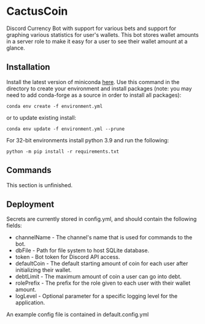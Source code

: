 # CactusCoin
Discord Currency Bot with support for various bets and support for graphing various statistics for user's wallets. This bot stores wallet amounts in a server role to make it easy for a user to see their wallet amount at a glance.

## Installation
Install the latest version of miniconda [here](https://docs.conda.io/en/latest/miniconda.html).
Use this command in the directory to create your environment and install packages (note: you may need to add conda-forge as a source in order to install all packages):

```commandline
conda env create -f environment.yml
```

or to update existing install:

```commandline
conda env update -f environment.yml --prune
```


For 32-bit environments install python 3.9 and run the following:
```commandline
python -m pip install -r requirements.txt
```


## Commands
This section is unfinished.

## Deployment
Secrets are currently stored in config.yml, and should contain the following fields:

* channelName - The channel's name that is used for commands to the bot.
* dbFile - Path for file system to host SQLite database.
* token - Bot token for Discord API access.
* defaultCoin - The default starting amount of coin for each user after initializing their wallet.
* debtLimit - The maximum amount of coin a user can go into debt.
* rolePrefix - The prefix for the role given to each user with their wallet amount. 
* logLevel - Optional parameter for a specific logging level for the application.

An example config file is contained in default.config.yml
